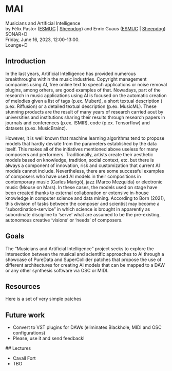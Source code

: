 # MAI
Musicians and Artificial Intelligence  
by Fèlix Pastor ([ESMUC](https://www.esmuc.cat/) | [Sheepdog](http://sheepdog.es/)) and Enric Guaus ([ESMUC](https://www.esmuc.cat/) | [Sheepdog](http://sheepdog.es/))  
SONAR+D  
Friday, June 16, 2023, 12:00-13:00.  
Lounge+D

## Introduction
In the last years, Artificial Intelligence has provided numerous breakthroughs within the music industries.  Copyright management companies using AI, free online text to speech applications or noise removal plugins, among orhers, are good examples of that. Nowadays, part of the research in music applications using AI is focused on the automatic creation of melodies given a list of tags (p.ex. Mubert), a short textual description ( p.ex. Riffusion) or a detailed textual description (p.ex. MusicML). These stunning products are the result of many years of research carried aout by universities and institutions sharing their results through research papers in journals and conferences (p.ex. ISMIR), code (p.ex. Tensorflow) and datasets (p.ex. MusicBrainz).  

However, it is well known that machine learning algorithms tend to propose models that hardly deviate from the parameters established by the data itself. This makes all of the initiatives mentioned above useless for many composers and performers. Traditionally, artists create their aesthetic models based on knowledge, tradition, social context, etc. but there is always a component of innovation, risk and customization that current AI models cannot include. Nevertheless, there are some successful examples of composers who have used AI models in their compositions in contemporary music (Carles Marigó), jazz (Marco Mezquida) or electronic music (Mouse on Mars). In these cases, the models used on stage have been created thanks to external collaboration or extensive in-house knowledge in computer science and data mining. According to Born (2021), this division of tasks between the composer and scientist may become a “subordination-service” in which science is brought in apparently as subordinate discipline to ‘serve’ what are assumed to be the pre-existing, autonomous creative ‘visions’ or ‘needs’ of composers.

## Goals
The “Musicians and Artificial Intelligence” project seeks to explore the intersection between the musical and scientific approaches to AI through a showcase of PureData and SuperCollider patches that propose the use of different architectures for creating AI models that can be mapped to a DAW or any other synthesis software via OSC or MIDI. 

## Resources

Here is a set of very simple patches

## Future work

* Convert to VST plugins for DAWs (eliminates Blackhole, MIDI and OSC configurations)
* Please, use it and send feedback!

## Lectures

* Cavall Fort
* TBO